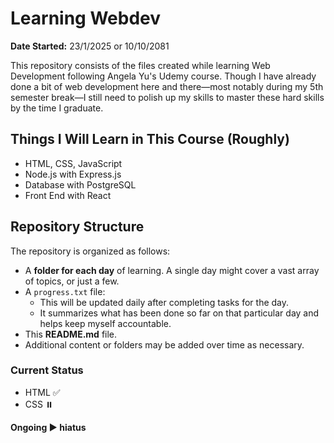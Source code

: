 # Learning Webdev

**Date Started:** 23/1/2025 or 10/10/2081

This repository consists of the files created while learning Web Development following Angela Yu's Udemy course. Though I have already done a bit of web development here and there—most notably during my 5th semester break—I still need to polish up my skills to master these hard skills by the time I graduate.

## Things I Will Learn in This Course (Roughly)

-   HTML, CSS, JavaScript
-   Node.js with Express.js
-   Database with PostgreSQL
-   Front End with React

## Repository Structure

The repository is organized as follows:

-   A **folder for each day** of learning. A single day might cover a vast array of topics, or just a few.
-   A `progress.txt` file:
    -   This will be updated daily after completing tasks for the day.
    -   It summarizes what has been done so far on that particular day and helps keep myself accountable.
-   This **README.md** file.
-   Additional content or folders may be added over time as necessary.

### Current Status

-   HTML ✅
-   CSS ⏸️

**Ongoing ▶️ hiatus**

